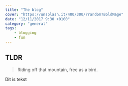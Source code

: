 ```yaml
---
title: "The blog"
cover: "https://unsplash.it/400/300/?random?BoldMage"
date: "12/11/2017 9:30 +0100"
category: "general"
tags:
    - blogging
    - fun
---
```

## TLDR
> Riding off that mountain, free as a bird.

Dit is tekst
